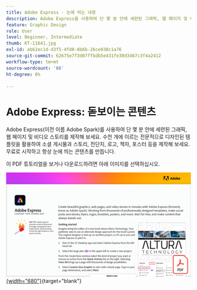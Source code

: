 ```yaml
---
title: Adobe Express - 눈에 띄는 내용
description: Adobe Express을 사용하여 단 몇 분 안에 세련된 그래픽, 웹 페이지 및 비디오 스토리를 제작해 보세요.
feature: Graphic Design
role: User
level: Beginner, Intermediate
thumb: KT-11641.jpg
exl-id: ab62ec1d-d3f5-4fd0-8b6b-26ce038c1a76
source-git-commit: 62675e7f3d07ffbdb5e431fe30d3467c3f4a2412
workflow-type: tm+mt
source-wordcount: '86'
ht-degree: 0%

---
```


# Adobe Express: 돋보이는 콘텐츠

Adobe Express(이전 이름 Adobe Spark)를 사용하여 단 몇 분 안에 세련된 그래픽, 웹 페이지 및 비디오 스토리를 제작해 보세요. 수천 개에 이르는 전문적으로 디자인된 템플릿을 활용하여 소셜 게시물과 스토리, 전단지, 로고, 책자, 포스터 등을 제작해 보세요. 무료로 시작하고 항상 눈에 띄는 콘텐츠를 만듭니다.

이 PDF 튜토리얼을 보거나 다운로드하려면 아래 이미지를 선택하십시오.

[![튜토리얼의 첫 페이지 이미지](assets/Adobe-Express-content-that-stands-out.png){width="680"}](assets/Adobe-Express-content-that-stands-out.pdf){target="blank"}
